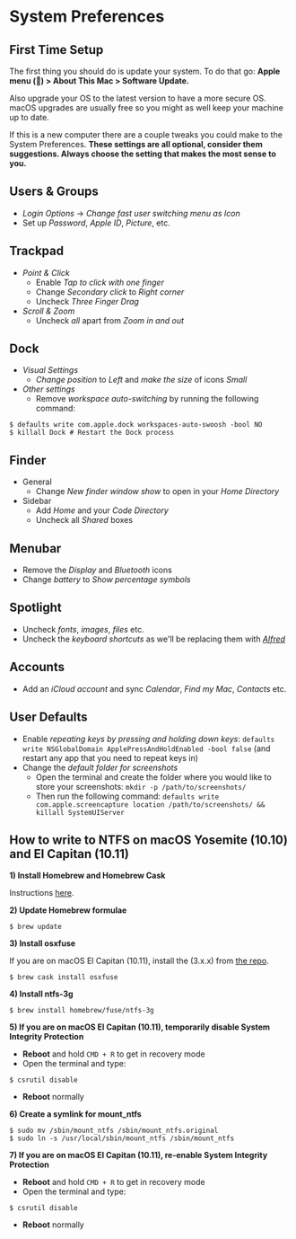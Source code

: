 # System Preferences

## First Time Setup

The first thing you should do is update your system. To do that go:
**Apple menu () > About This Mac > Software Update.**

Also upgrade your OS to the latest version to have a more secure OS. macOS
upgrades are usually free so you might as well keep your machine up to date.

If this is a new computer there are a couple tweaks you could make to the
System Preferences. **These settings are all optional, consider them
suggestions. Always choose the setting that makes the most sense to you.**

## Users & Groups
- _Login Options_ -> _Change fast user switching menu as Icon_
- Set up _Password_, _Apple ID_, _Picture_, etc.

## Trackpad
- _Point & Click_
    - Enable _Tap to click with one finger_
    - Change _Secondary click_ to _Right corner_
    - Uncheck _Three Finger Drag_
- _Scroll & Zoom_
    - Uncheck _all_ apart from _Zoom in and out_

## Dock
- _Visual Settings_
    - _Change position_ to _Left_ and _make the size_ of icons _Small_
- _Other settings_
    - Remove _workspace auto-switching_ by running the following command:

```shell
$ defaults write com.apple.dock workspaces-auto-swoosh -bool NO
$ killall Dock # Restart the Dock process
```

## Finder
- General
    - Change _New finder window show_ to open in your _Home Directory_
- Sidebar
    - Add _Home_ and your _Code Directory_
    - Uncheck all _Shared_ boxes

## Menubar
- Remove the _Display_ and _Bluetooth_ icons
- Change _battery_ to _Show percentage symbols_

## Spotlight
- Uncheck _fonts_, _images_, _files_ etc.
- Uncheck the _keyboard shortcuts_ as we'll be replacing them with
  [_Alfred_](https://www.alfredapp.com/)

## Accounts
- Add an _iCloud account_ and sync _Calendar_, _Find my Mac_, _Contacts_ etc.

## User Defaults
- Enable _repeating keys by pressing and holding down keys_: `defaults write
  NSGlobalDomain ApplePressAndHoldEnabled -bool false` (and restart any app
  that you need to repeat keys in)
- Change the _default folder for screenshots_
    - Open the terminal and create the folder where you would like to store
      your screenshots: `mkdir -p /path/to/screenshots/`
    - Then run the following command: `defaults write com.apple.screencapture
      location /path/to/screenshots/ && killall SystemUIServer`

## How to write to NTFS on macOS Yosemite (10.10) and El Capitan (10.11)

**1) Install Homebrew and Homebrew Cask**

Instructions [here](https://sourabhbajaj.com/mac-setup/Homebrew/README.html).

**2) Update Homebrew formulae**

    $ brew update

**3) Install osxfuse**

If you are on macOS El Capitan (10.11), install the (3.x.x) from [the
repo](https://github.com/osxfuse/osxfuse/releases).

    $ brew cask install osxfuse

**4) Install ntfs-3g**

    $ brew install homebrew/fuse/ntfs-3g

**5) If you are on macOS El Capitan (10.11), temporarily disable System
Integrity Protection**

 - **Reboot** and hold `CMD + R` to get in recovery mode
 - Open the terminal and type:

```shell
$ csrutil disable
```

 - **Reboot** normally

**6) Create a symlink for mount_ntfs**

```shell
$ sudo mv /sbin/mount_ntfs /sbin/mount_ntfs.original
$ sudo ln -s /usr/local/sbin/mount_ntfs /sbin/mount_ntfs
```

**7) If you are on macOS El Capitan (10.11), re-enable System Integrity
Protection**

 - **Reboot** and hold `CMD + R` to get in recovery mode
 - Open the terminal and type:

```shell
$ csrutil disable
```

 - **Reboot** normally
